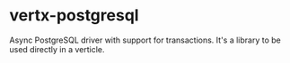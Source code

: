 vertx-postgresql
================

Async PostgreSQL driver with support for transactions. It's a library to be used directly in a verticle.
